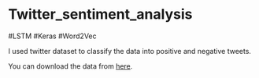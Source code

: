 # Twitter_sentiment_analysis
#LSTM  #Keras  #Word2Vec

I used twitter dataset to classify the data into positive and negative tweets.

You can download the data from [here](https://www.kaggle.com/kazanova/sentiment140).
